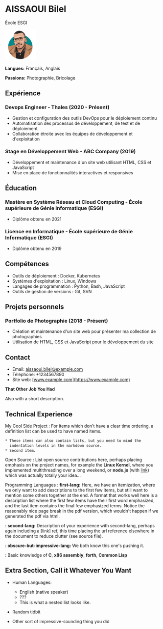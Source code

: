 # AISSAOUI Bilel

École ESGI

<img src="/images/avatar.png" width=20% height=20%>

**Langues:** Français, Anglais

**Passions:** Photographie, Bricolage

## Expérience

### Devops Engineer - Thales (2020 - Présent)
- Gestion et configuration des outils DevOps pour le déploiement continu
- Automatisation des processus de développement, de test et de déploiement
- Collaboration étroite avec les équipes de développement et d'exploitation

### Stage en Développement Web - ABC Company (2019)
- Développement et maintenance d'un site web utilisant HTML, CSS et JavaScript
- Mise en place de fonctionnalités interactives et responsives

## Éducation

### Mastère en Système Réseau et Cloud Computing - École supérieure de Génie Informatique (ESGI)
- Diplôme obtenu en 2021

### Licence en Informatique - École supérieure de Génie Informatique (ESGI)
- Diplôme obtenu en 2019

## Compétences

- Outils de déploiement : Docker, Kubernetes
- Systèmes d'exploitation : Linux, Windows
- Langages de programmation : Python, Bash, JavaScript
- Outils de gestion de versions : Git, SVN

## Projets personnels

### Portfolio de Photographie (2018 - Présent)
- Création et maintenance d'un site web pour présenter ma collection de photographies
- Utilisation de HTML, CSS et JavaScript pour le développement du site

## Contact

- Email: aissaoui.bilel@example.com
- Téléphone: +1234567890
- Site web: [www.example.com](https://www.example.com)

**That Other Job You Had**

Also with a short description.

Technical Experience
--------------------

My Cool Side Project
:   For items which don't have a clear time ordering, a definition
    list can be used to have named items.

    * These items can also contain lists, but you need to mind the
      indentation levels in the markdown source.
    * Second item.

Open Source
:   List open source contributions here, perhaps placing emphasis on
    the project names, for example the **Linux Kernel**, where you
    implemented multithreading over a long weekend, or **node.js**
    (with [link](http://nodejs.org)) which was actually totally
    your idea...

Programming Languages
:   **first-lang:** Here, we have an itemization, where we only want
    to add descriptions to the first few items, but still want to
    mention some others together at the end. A format that works well
    here is a description list where the first few items have their
    first word emphasized, and the last item contains the final few
    emphasized terms. Notice the reasonably nice page break in the pdf
    version, which wouldn't happen if we generated the pdf via html.

:   **second-lang:** Description of your experience with second-lang,
    perhaps again including a [link] [ref], this time placing the url
    reference elsewhere in the document to reduce clutter (see source
    file). 

:   **obscure-but-impressive-lang:** We both know this one's pushing
    it.

:   Basic knowledge of **C**, **x86 assembly**, **forth**, **Common Lisp**

[ref]: https://github.com/githubuser/superlongprojectname

Extra Section, Call it Whatever You Want
----------------------------------------

* Human Languages:

     * English (native speaker)
     * ???
     * This is what a nested list looks like.

* Random tidbit

* Other sort of impressive-sounding thing you did
